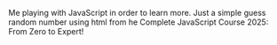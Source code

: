 Me playing with JavaScript in order to learn more. Just a simple guess random number using html from he Complete JavaScript Course 2025: From Zero to Expert!
